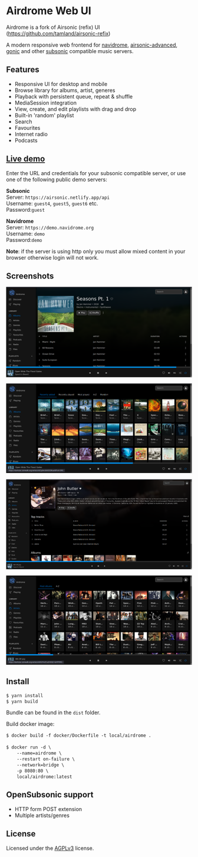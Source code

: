 # Airdrome Web UI

Airdrome is a fork of Airsonic (refix) UI (https://github.com/tamland/airsonic-refix)

A modern responsive web frontend for [navidrome](https://github.com/navidrome/navidrome), [airsonic-advanced](https://github.com/airsonic-advanced/airsonic-advanced), 
[gonic](https://github.com/sentriz/gonic) and other [subsonic](https://github.com/topics/subsonic) compatible music servers.

## Features
- Responsive UI for desktop and mobile
- Browse library for albums, artist, generes
- Playback with persistent queue, repeat & shuffle
- MediaSession integration
- View, create, and edit playlists with drag and drop
- Built-in 'random' playlist
- Search
- Favourites
- Internet radio
- Podcasts

## [Live demo](https://darkstar.zenwalk.org)

Enter the URL and credentials for your subsonic compatible server, or use one of the following public demo servers:

**Subsonic**  
  Server: `https://airsonic.netlify.app/api`  
  Username: `guest4`, `guest5`, `guest6` etc.  
  Password:`guest`

**Navidrome**  
  Server: `https://demo.navidrome.org`  
  Username: `demo`  
  Password:`demo`


**Note**: if the server is using http only you must allow mixed content in your browser otherwise login will not work.

## Screenshots

![Screenshot](screenshots/album.png)

![Screenshot](screenshots/album-list.png)

![Screenshot](screenshots/artist.png)

![Screenshot](screenshots/artist-list.png)

## Install

```
$ yarn install
$ yarn build
```

Bundle can be found in the `dist` folder.

Build docker image:

```
$ docker build -f docker/Dockerfile -t local/airdrome .

$ docker run -d \
	--name=airdrome \
	--restart on-failure \
	--network=bridge \
	-p 8080:80 \
	local/airdrome:latest

```

## OpenSubsonic support

- HTTP form POST extension
- Multiple artists/genres

## License

Licensed under the [AGPLv3](LICENSE) license.
